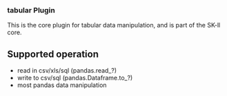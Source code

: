 ### tabular Plugin

This is the core plugin for tabular data manipulation, and is part of the SK-ll core.

## Supported operation
- read in csv/xls/sql (pandas.read_?)
- write to csv/sql (pandas.Dataframe.to_?)
- most pandas data manipulation